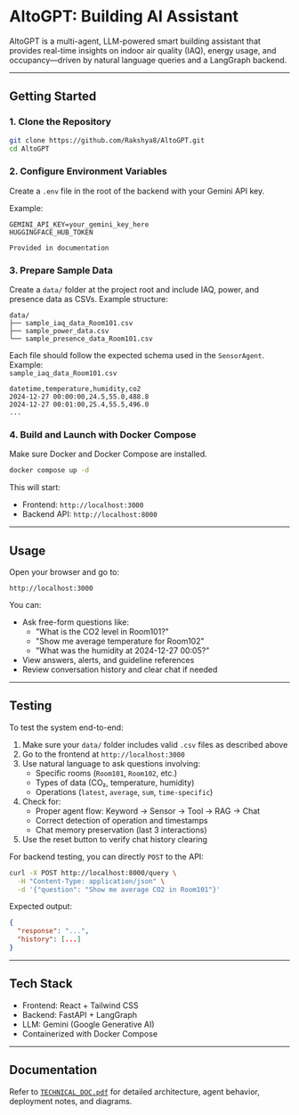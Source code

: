 # AltoGPT: Building AI Assistant

AltoGPT is a multi-agent, LLM-powered smart building assistant that provides real-time insights on indoor air quality (IAQ), energy usage, and occupancy—driven by natural language queries and a LangGraph backend.

---

## Getting Started

### 1. Clone the Repository

```bash
git clone https://github.com/Rakshya8/AltoGPT.git
cd AltoGPT
```

### 2. Configure Environment Variables

Create a `.env` file in the root of the backend with your Gemini API key.

Example:

```env
GEMINI_API_KEY=your_gemini_key_here
HUGGINGFACE_HUB_TOKEN

Provided in documentation
```

### 3. Prepare Sample Data

Create a `data/` folder at the project root and include IAQ, power, and presence data as CSVs. Example structure:

```
data/
├── sample_iaq_data_Room101.csv
├── sample_power_data.csv
└── sample_presence_data_Room101.csv
```

Each file should follow the expected schema used in the `SensorAgent`. Example:  
`sample_iaq_data_Room101.csv`
```csv
datetime,temperature,humidity,co2
2024-12-27 00:00:00,24.5,55.0,488.8
2024-12-27 00:01:00,25.4,55.5,496.0
...
```

### 4. Build and Launch with Docker Compose

Make sure Docker and Docker Compose are installed.

```bash
docker compose up -d
```

This will start:
- Frontend: `http://localhost:3000`
- Backend API: `http://localhost:8000`

---

## Usage

Open your browser and go to:

```
http://localhost:3000
```

You can:
- Ask free-form questions like:
  - "What is the CO2 level in Room101?"
  - "Show me average temperature for Room102"
  - "What was the humidity at 2024-12-27 00:05?"
- View answers, alerts, and guideline references
- Review conversation history and clear chat if needed

---

## Testing

To test the system end-to-end:

1. Make sure your `data/` folder includes valid `.csv` files as described above
2. Go to the frontend at `http://localhost:3000`
3. Use natural language to ask questions involving:
   - Specific rooms (`Room101`, `Room102`, etc.)
   - Types of data (CO₂, temperature, humidity)
   - Operations (`latest`, `average`, `sum`, `time-specific`)
4. Check for:
   - Proper agent flow: Keyword → Sensor → Tool → RAG → Chat
   - Correct detection of operation and timestamps
   - Chat memory preservation (last 3 interactions)
5. Use the reset button to verify chat history clearing

For backend testing, you can directly `POST` to the API:
```bash
curl -X POST http://localhost:8000/query \
  -H "Content-Type: application/json" \
  -d '{"question": "Show me average CO2 in Room101"}'
```

Expected output:
```json
{
  "response": "...",
  "history": [...]
}
```

---

## Tech Stack

- Frontend: React + Tailwind CSS
- Backend: FastAPI + LangGraph
- LLM: Gemini (Google Generative AI)
- Containerized with Docker Compose

---

## Documentation

Refer to [`TECHNICAL_DOC.pdf`]([/Documentation.pdf]) for detailed architecture, agent behavior, deployment notes, and diagrams.


